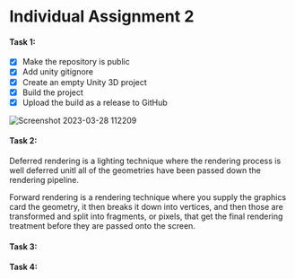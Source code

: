 # Individual Assignment 2

#### Task 1:

- [X] Make the repository is public
- [X] Add unity gitignore
- [X] Create an empty Unity 3D project
- [X] Build the project
- [X] Upload the build as a release to GitHub
 
![Screenshot 2023-03-28 112209](https://user-images.githubusercontent.com/35810049/228287095-4ad6833b-014a-481f-8bc2-c7d180bb76a0.png)


#### Task 2:

Deferred rendering is a lighting technique where the rendering process is well deferred unitl all of the geometries have been passed down the rendering pipeline. 

Forward rendering is a rendering technique where you supply the graphics card the geometry, it then breaks it down into vertices, and then those are transformed and split into fragments, or pixels, that get the final rendering treatment before they are passed onto the screen.

#### Task 3:

#### Task 4:



